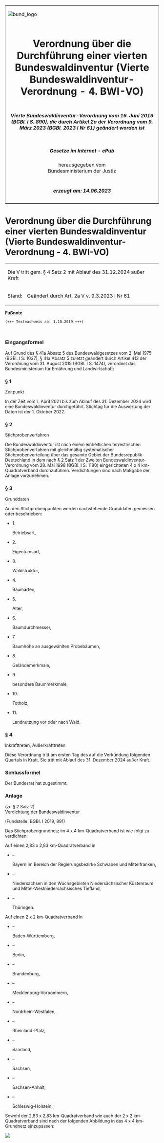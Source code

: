 <span id="DECKBLATT.html"></span>

<table border="0" frame="border" width="100%">

<tr valign="top">

<td align="left">

![bund\_logo](BfJ_2021_Web_de_de.gif)

</td>

<td align="right">

 

</td>

</tr>

<tr align="center" valign="middle">

<td colspan="2">

# Verordnung über die Durchführung einer vierten Bundeswaldinventur (Vierte Bundeswaldinventur-Verordnung - 4. BWI-VO)

</td>

</tr>

<tr align="center" valign="middle">

<td colspan="2">

##### Vierte Bundeswaldinventur-Verordnung vom 16. Juni 2019 (BGBl. I S. 890), die durch Artikel 2a der Verordnung vom 9. März 2023 (BGBl. 2023 I Nr 61) geändert worden ist

</td>

</tr>

<tr align="center" valign="middle">

<td colspan="2">

  
  

##### Gesetze im Internet - ePub  
  
herausgegeben vom  
Bundesministerium der Justiz

</td>

</tr>

<tr align="center" valign="bottom">

<td colspan="2">

  
  

##### erzeugt am: 14.06.2023

</td>

</tr>

</table>

<span id="BJNR089000019.html"></span>

# Verordnung über die Durchführung einer vierten Bundeswaldinventur (Vierte Bundeswaldinventur-Verordnung - 4. BWI-VO)

<div>

<div class="jnhtml">

<table width="100%">

<colgroup>

<col width="10%">

</col>

<col width="90%">

</col>

</colgroup>

<tr>

<td class="StandkommentarAufh" colspan="2">

Die V tritt gem. § 4 Satz 2 mit Ablauf des 31.12.2024 außer Kraft

</div>

</div>

</td>

</tr>

<tr>

<td>

Stand:

</td>

<td>

Geändert durch Art. 2a V v. 9.3.2023 I Nr 61

</td>

</tr>

</table>

</div>

</div>

<div>

  
**Fußnote**

<div class="jnhtml">

<div>

<div class="jurAbsatz">

  

``` 
(+++ Textnachweis ab: 1.10.2019 +++)

 
```

</div>

</div>

</div>

</div>

<span id="BJNR089000019BJNE000100000.html"></span>

### Eingangsformel  

<div>

<div class="jnhtml">

<div>

<div class="jurAbsatz">

Auf Grund des § 41a Absatz 5 des Bundeswaldgesetzes vom 2. Mai 1975
(BGBl. I S. 1037), § 41a Absatz 5 zuletzt geändert durch Artikel 413 der
Verordnung vom 31. August 2015 (BGBl. I S. 1474), verordnet das
Bundesministerium für Ernährung und Landwirtschaft:

</div>

</div>

</div>

</div>

<span id="BJNR089000019BJNE000201377.html"></span>

### § 1  
Zeitpunkt

<div>

<div class="jnhtml">

<div>

<div class="jurAbsatz">

In der Zeit vom 1. April 2021 bis zum Ablauf des 31. Dezember 2024 wird
eine Bundeswaldinventur durchgeführt. Stichtag für die Auswertung der
Daten ist der 1. Oktober 2022.

</div>

</div>

</div>

</div>

<span id="BJNR089000019BJNE000300000.html"></span>

### § 2  
Stichprobenverfahren

<div>

<div class="jnhtml">

<div>

<div class="jurAbsatz">

Die Bundeswaldinventur ist nach einem einheitlichen terrestrischen
Stichprobenverfahren mit gleichmäßig systematischer
Stichprobenverteilung über das gesamte Gebiet der Bundesrepublik
Deutschland in dem nach § 2 Satz 1 der Zweiten
Bundeswaldinventur-Verordnung vom 28. Mai 1998 (BGBl. I S. 1180)
eingerichteten 4 x 4 km-Quadratverband durchzuführen. Verdichtungen sind
nach Maßgabe der Anlage vorzunehmen.

</div>

</div>

</div>

</div>

<span id="BJNR089000019BJNE000400000.html"></span>

### § 3  
Grunddaten

<div>

<div class="jnhtml">

<div>

<div class="jurAbsatz">

An den Stichprobenpunkten werden nachstehende Grunddaten gemessen oder
beschrieben:

  - 1\.
    
    <div>
    
    Betriebsart,
    
    </div>

  - 2\.
    
    <div>
    
    Eigentumsart,
    
    </div>

  - 3\.
    
    <div>
    
    Waldstruktur,
    
    </div>

  - 4\.
    
    <div>
    
    Baumarten,
    
    </div>

  - 5\.
    
    <div>
    
    Alter,
    
    </div>

  - 6\.
    
    <div>
    
    Baumdurchmesser,
    
    </div>

  - 7\.
    
    <div>
    
    Baumhöhe an ausgewählten Probebäumen,
    
    </div>

  - 8\.
    
    <div>
    
    Geländemerkmale,
    
    </div>

  - 9\.
    
    <div>
    
    besondere Baummerkmale,
    
    </div>

  - 10\.
    
    <div>
    
    Totholz,
    
    </div>

  - 11\.
    
    <div>
    
    Landnutzung vor oder nach Wald.
    
    </div>

</div>

</div>

</div>

</div>

<span id="BJNR089000019BJNE000500000.html"></span>

### § 4  
Inkrafttreten, Außerkrafttreten

<div>

<div class="jnhtml">

<div>

<div class="jurAbsatz">

Diese Verordnung tritt am ersten Tag des auf die Verkündung folgenden
Quartals in Kraft. Sie tritt mit Ablauf des 31. Dezember 2024 außer
Kraft.

</div>

</div>

</div>

</div>

<span id="BJNR089000019BJNE000600000.html"></span>

### Schlussformel  

<div>

<div class="jnhtml">

<div>

<div class="jurAbsatz">

Der Bundesrat hat zugestimmt.

</div>

</div>

</div>

</div>

<span id="BJNR089000019BJNE000700000.html"></span>

### Anlage  
(zu § 2 Satz 2)  
Verdichtung der Bundeswaldinventur

<div>

<div class="jnhtml">

<div>

<div class="jurAbsatz">

<div class="kommentar_Fundstelle">

(Fundstelle: BGBl. I 2019, 891)

</div>

</div>

  

<div class="jurAbsatz">

Das Stichprobengrundnetz im 4 x 4 km-Quadratverband ist wie folgt zu
verdichten:

</div>

<div class="jurAbsatz">

Auf einen 2,83 x 2,83 km-Quadratverband in

  - –
    
    <div style="">
    
    Bayern im Bereich der Regierungsbezirke Schwaben und Mittelfranken,
    
    </div>

  - –
    
    <div style="">
    
    Niedersachsen in den Wuchsgebieten Niedersächsischer Küstenraum und
    Mittel-Westniedersächsisches Tiefland,
    
    </div>

  - –
    
    <div style="">
    
    Thüringen.
    
    </div>

</div>

<div class="jurAbsatz">

Auf einen 2 x 2 km-Quadratverband in

  - –
    
    <div style="">
    
    Baden-Württemberg,
    
    </div>

  - –
    
    <div style="">
    
    Berlin,
    
    </div>

  - –
    
    <div style="">
    
    Brandenburg,
    
    </div>

  - –
    
    <div style="">
    
    Mecklenburg-Vorpommern,
    
    </div>

  - –
    
    <div style="">
    
    Nordrhein-Westfalen,
    
    </div>

  - –
    
    <div style="">
    
    Rheinland-Pfalz,
    
    </div>

  - –
    
    <div style="">
    
    Saarland,
    
    </div>

  - –
    
    <div style="">
    
    Sachsen,
    
    </div>

  - –
    
    <div style="">
    
    Sachsen-Anhalt,
    
    </div>

  - –
    
    <div style="">
    
    Schleswig-Holstein.
    
    </div>

</div>

<div class="jurAbsatz">

Sowohl der 2,83 x 2,83 km-Quadratverband wie auch der 2 x 2
km-Quadratverband sind nach der folgenden Abbildung in das 4 x 4
km-Grundnetz einzupassen:

</div>

<div class="jurAbsatz">

![](bgbl1_2019_j0890-1_0010.jpeg)

</div>

</div>

</div>

</div>
